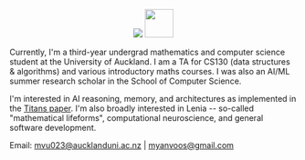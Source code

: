 <p align="center">
    <img src="https://skillicons.dev/icons?i=react,vue,next,typescript,py" />
    <img width="50" height="50" src="https://www.rustacean.net/assets/rustacean-orig-noshadow.svg" />
</p>

Currently, I'm a third-year undergrad mathematics and computer science student at the University of Auckland. I am a TA for CS130 (data structures & algorithms) and various introductory maths courses. I was also an AI/ML summer research scholar in the School of Computer Science.

I'm interested in AI reasoning, memory, and architectures as implemented in the [Titans paper](https://arxiv.org/pdf/2501.00663). I'm also broadly interested in Lenia -- so-called "mathematical lifeforms", computational neuroscience, and general software development.

Email: mvu023@aucklanduni.ac.nz | myanvoos@gmail.com
